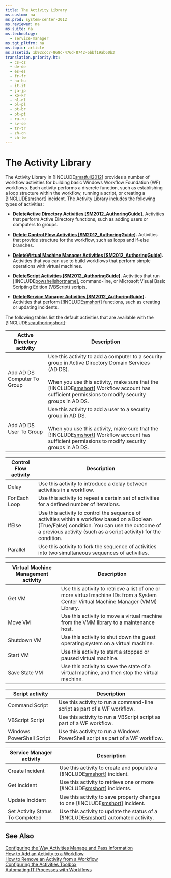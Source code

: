 ```yaml
---
title: The Activity Library
ms.custom: na
ms.prod: system-center-2012
ms.reviewer: na
ms.suite: na
ms.technology: 
  - service-manager
ms.tgt_pltfrm: na
ms.topic: article
ms.assetid: 1b92ccc7-868c-476d-8742-6bbf19ab60b3
translation.priority.ht: 
  - cs-cz
  - de-de
  - es-es
  - fr-fr
  - hu-hu
  - it-it
  - ja-jp
  - ko-kr
  - nl-nl
  - pl-pl
  - pt-br
  - pt-pt
  - ru-ru
  - sv-se
  - tr-tr
  - zh-cn
  - zh-tw
---
```

# The Activity Library
The Activity Library in [!INCLUDE[smatfull2012](../../../sm/manage/author/includes/smatfull2012_md.md)] provides a number of workflow activities for building basic Windows Workflow Foundation \(WF\) workflows. Each activity performs a discrete function, such as establishing a loop structure within the workflow, running a script, or creating a [!INCLUDE[smshort](../../../sm/deploy/deploy-guide/includes/smshort_md.md)] incident. The Activity Library includes the following types of activities:  
  
-   **[DeleteActive Directory Activities &#91;SM2012\_AuthoringGuide&#93;](assetId:///45cd915d-cd2d-47fc-b01f-ef78749552bf).** Activities that perform Active Directory functions, such as adding users or computers to groups.  
  
-   **[Delete Control Flow Activities &#91;SM2012\_AuthoringGuide&#93;](assetId:///7643bc64-8f70-4215-8cad-e2e7901cbfad).** Activities that provide structure for the workflow, such as loops and if\-else branches.  
  
-   **[DeleteVirtual Machine Manager Activities &#91;SM2012\_AuthoringGuide&#93;](assetId:///7b249a87-858f-4f80-9be8-17cfa4533aba).** Activities that you can use to build workflows that perform simple operations with virtual machines.  
  
-   **[DeleteScript Activities &#91;SM2012\_AuthoringGuide&#93;](assetId:///0814abca-00b9-42dd-bbca-0da5a6f69e18).** Activities that run [!INCLUDE[powshellshortname](../../../sm/manage/author/includes/powshellshortname_md.md)], command\-line, or Microsoft Visual Basic Scripting Edition \(VBScript\) scripts.  
  
-   **[DeleteService Manager Activities &#91;SM2012\_AuthoringGuide&#93;](assetId:///c338d0ef-503c-40ac-be6b-3b0a1a2edebf).** Activities that perform [!INCLUDE[smshort](../../../sm/deploy/deploy-guide/includes/smshort_md.md)] functions, such as creating or updating incidents.  
  
 The following tables list the default activities that are available with the [!INCLUDE[scauthoringshort](../../../sm/manage/author/includes/scauthoringshort_md.md)]:  
  
|Active Directory activity|Description|  
|-------------------------------|-----------------|  
|Add AD DS Computer To Group|Use this activity to add a computer to a security group in Active Directory Domain Services \(AD DS\).<br /><br /> When you use this activity, make sure that the [!INCLUDE[smshort](../../../sm/deploy/deploy-guide/includes/smshort_md.md)] Workflow account has sufficient permissions to modify security groups in AD DS.|  
|Add AD DS User To Group|Use this activity to add a user to a security group in AD DS.<br /><br /> When you use this activity, make sure that the [!INCLUDE[smshort](../../../sm/deploy/deploy-guide/includes/smshort_md.md)] Workflow account has sufficient permissions to modify security groups in AD DS.|  
  
|Control Flow activity|Description|  
|---------------------------|-----------------|  
|Delay|Use this activity to introduce a delay between activities in a workflow.|  
|For Each Loop|Use this activity to repeat a certain set of activities for a defined number of iterations.|  
|IfElse|Use this activity to control the sequence of activities within a workflow based on a Boolean \(True\/False\) condition. You can use the outcome of a previous activity \(such as a script activity\) for the condition.|  
|Parallel|Use this activity to fork the sequence of activities into two simultaneous sequences of activities.|  
  
|Virtual Machine Management activity|Description|  
|-----------------------------------------|-----------------|  
|Get VM|Use this activity to retrieve a list of one or more virtual machine IDs from a System Center Virtual Machine Manager \(VMM\) Library.|  
|Move VM|Use this activity to move a virtual machine from the VMM library to a maintenance host.|  
|Shutdown VM|Use this activity to shut down the guest operating system on a virtual machine.|  
|Start VM|Use this activity to start a stopped or paused virtual machine.|  
|Save State VM|Use this activity to save the state of a virtual machine, and then stop the virtual machine.|  
  
|Script activity|Description|  
|---------------------|-----------------|  
|Command Script|Use this activity to run a command\-line script as part of a WF workflow.|  
|VBScript Script|Use this activity to run a VBScript script as part of a WF workflow.|  
|Windows PowerShell Script|Use this activity to run a Windows PowerShell script as part of a WF workflow.|  
  
|Service Manager activity|Description|  
|------------------------------|-----------------|  
|Create Incident|Use this activity to create and populate a [!INCLUDE[smshort](../../../sm/deploy/deploy-guide/includes/smshort_md.md)] incident.|  
|Get Incident|Use this activity to retrieve one or more [!INCLUDE[smshort](../../../sm/deploy/deploy-guide/includes/smshort_md.md)] incidents.|  
|Update Incident|Use this activity to save property changes to one [!INCLUDE[smshort](../../../sm/deploy/deploy-guide/includes/smshort_md.md)] incident.|  
|Set Activity Status To Completed|Use this activity to update the status of a [!INCLUDE[smshort](../../../sm/deploy/deploy-guide/includes/smshort_md.md)] automated activity.|  
  
## See Also  
 [Configuring the Way Activities Manage and Pass Information](../../../sm/manage/author/Configuring-the-Way-Activities-Manage-and-Pass-Information.md)   
 [How to Add an Activity to a Workflow](../../../sm/manage/author/How-to-Add-an-Activity-to-a-Workflow.md)   
 [How to Remove an Activity from a Workflow](../../../sm/manage/author/How-to-Remove-an-Activity-from-a-Workflow.md)   
 [Configuring the Activities Toolbox](../../../sm/manage/author/Configuring-the-Activities-Toolbox.md)   
 [Automating IT Processes with Workflows](../../../sm/manage/author/Automating-IT-Processes-with-Workflows.md)